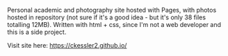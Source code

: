 Personal academic and photography site hosted with Pages, with photos hosted in repository (not sure if it's a good idea - but it's only 38 files totalling 12MB). Written with html + css, since I'm not a web developer and this is a side project.

Visit site here: https://ckessler2.github.io/
